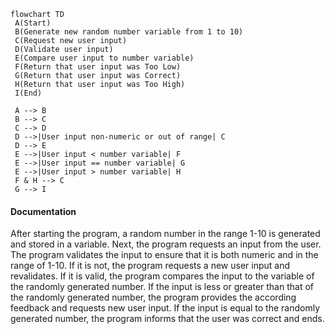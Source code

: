 ```mermaid
flowchart TD
 A(Start)
 B(Generate new random number variable from 1 to 10)
 C(Request new user input)
 D(Validate user input)
 E(Compare user input to number variable)
 F(Return that user input was Too Low)
 G(Return that user input was Correct)
 H(Return that user input was Too High)
 I(End)

 A --> B
 B --> C
 C --> D
 D -->|User input non-numeric or out of range| C
 D --> E
 E -->|User input < number variable| F
 E -->|User input == number variable| G
 E -->|User input > number variable| H
 F & H --> C
 G --> I
```
#### Documentation
After starting the program, a random number in the range 1-10 is generated and stored in a variable. Next, the program requests an input from the user. The program validates the input to ensure that it is both numeric and in the range of 1-10. If it is not, the program requests a new user input and revalidates. If it is valid, the program compares the input to the variable of the randomly generated number. If the input is less or greater than that of the randomly generated number, the program provides the according feedback and requests new user input. If the input is equal to the randomly generated number, the program informs that the user was correct and ends.